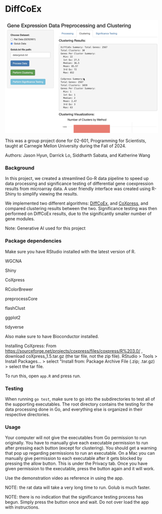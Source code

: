# DiffCoEx
![](https://github.com/siddsabata/DiffCoEx/blob/main/data/diffcoex_app.png)

This was a group project done for 02-601, Programming for Scientists, taught at Carnegie Mellon University during the Fall of 2024. 

Authors: Jason Hyun, Darrick Lo, Siddharth Sabata, and Katherine Wang

### Background
In this project, we created a streamlined Go-R data pipeline to speed up data processing and significance testing of differential gene coexpression results from microarray data. A user friendly interface was created using R-Shiny to simplify viewing the results. 

We implemented two different algorithms: [DiffCoEx](https://bmcbioinformatics.biomedcentral.com/articles/10.1186/1471-2105-11-497), and [CoXpress](https://bmcbioinformatics.biomedcentral.com/articles/10.1186/1471-2105-7-509), and compared clustering results between the two. Significance testing was then performed on DiffCoEx results, due to the significantly smaller number of gene modules. 

Note: Generative AI used for this project

### Package dependencies
Make sure you have RStudio installed with the latest version of R. 

WGCNA

Shiny

CoXpress

RColorBrewer

preprocessCore

flashClust

ggplot2

tidyverse

Also make sure to have Bioconductor installed. 

Installing CoXpress: 
From https://sourceforge.net/projects/coxpress/files/coxpress/R%203.0/ , download coXpress_1.5.tar.gz (the tar file, not the zip file). 
RStudio > Tools > Install Packages... > select "Install from: Package Archive File (.zip; .tar.gz) > select the tar file.

To run this, open `app.R` and press run. 
### Testing 
When running `go test`, make sure to go into the subdirectories to test all of the supporting executables. The root directory contains the testing for the data processing done in Go, and everything else is organized in their respective directories. 
### Usage 
Your computer will not give the executables from Go permission to run originally. You have to manually give each executable permission to run after pressing each button (except for clustering). You should get a warning that pop up regarding permissions to run an executable. On a Mac you can manually give permission to each executable after it gets blocked by pressing the allow button. This is under the Privacy tab. Once you have given permission to the executable, press the button again and it will work. 

Use the demonstration video as reference in using the app. 

NOTE: the rat data will take a very long time to run. Golub is much faster. 

NOTE: there is no indication that the significance testing process has begun. Simply press the button once and wait. Do not over load the app with instructions. 
